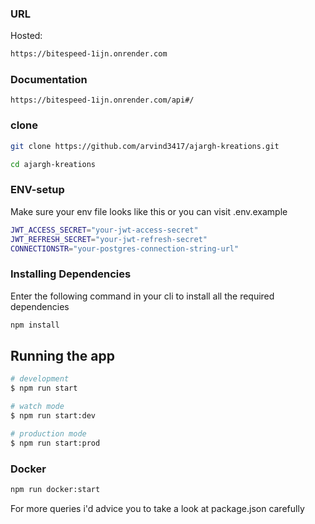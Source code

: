 

### URL
Hosted:
```bash
https://bitespeed-1ijn.onrender.com
```

### Documentation
```
https://bitespeed-1ijn.onrender.com/api#/
```

### clone
```bash
git clone https://github.com/arvind3417/ajargh-kreations.git
```
```bash
cd ajargh-kreations
```

### ENV-setup
Make sure your env file looks like this or you can visit .env.example
```bash
JWT_ACCESS_SECRET="your-jwt-access-secret"
JWT_REFRESH_SECRET="your-jwt-refresh-secret"
CONNECTIONSTR="your-postgres-connection-string-url"
```

### Installing Dependencies
Enter the following command in your cli to install all the required dependencies

```bash
npm install
```


## Running the app

```bash
# development
$ npm run start

# watch mode
$ npm run start:dev

# production mode
$ npm run start:prod
```

### Docker
```bash
npm run docker:start
```
For more queries i'd advice you to take a look at package.json carefully

